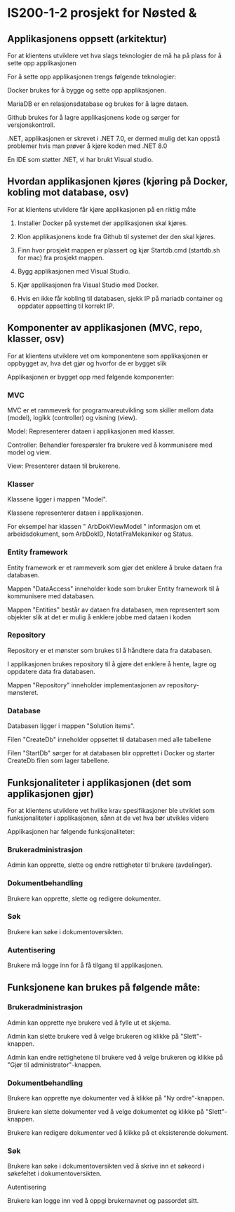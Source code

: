 # IS200-1-2 prosjekt for Nøsted &

## Applikasjonens oppsett (arkitektur) 

For at klientens utviklere vet hva slags teknologier de må ha på plass for å sette opp 
applikasjonen 

For å sette opp applikasjonen trengs følgende teknologier:  

Docker brukes for å bygge og sette opp applikasjonen. 

MariaDB er en relasjonsdatabase og brukes for å lagre dataen. 

Github brukes for å lagre applikasjonens kode og sørger for versjonskontroll.  

 .NET, applikasjonen er skrevet i .NET 7.0, er dermed mulig det kan oppstå problemer hvis man prøver å kjøre koden med .NET 8.0 

En IDE som støtter .NET, vi har brukt Visual studio.  

 

## Hvordan applikasjonen kjøres (kjøring på Docker, kobling mot database, osv) 

For at klientens utviklere får kjøre applikasjonen på en riktig måte 


1. Installer Docker på systemet der applikasjonen skal kjøres.    

2. Klon applikasjonens kode fra Github til systemet der den skal kjøres. 

3. Finn hvor prosjekt mappen er plassert og kjør Startdb.cmd (startdb.sh for mac) fra prosjekt mappen. 

4. Bygg applikasjonen med Visual Studio. 

5. Kjør applikasjonen fra Visual Studio med Docker.

6. Hvis en ikke får kobling til databasen, sjekk IP på mariadb container og oppdater appsetting til korrekt IP. 

 

 

## Komponenter av applikasjonen (MVC, repo, klasser, osv) 

For at klientens utviklere vet om komponentene som applikasjonen er oppbygget av, hva det gjør og hvorfor de er bygget slik 

Applikasjonen er bygget opp med følgende komponenter: 

### MVC 

  MVC er et rammeverk for programvareutvikling som skiller mellom data (model), logikk (controller) og visning (view). 

  Model: Representerer dataen i applikasjonen med klasser. 

  Controller: Behandler forespørsler fra brukere ved å kommunisere med model og view. 

  View: Presenterer dataen til brukerene. 

 

### Klasser 

  Klassene ligger i mappen "Model". 

  Klassene representerer dataen i applikasjonen. 

  For eksempel har klassen " ArbDokViewModel " informasjon om et arbeidsdokument, som ArbDokID, NotatFraMekaniker og Status. 

 

### Entity framework 

  Entity framework er et rammeverk som gjør det enklere å bruke dataen fra databasen. 

  Mappen "DataAccess" inneholder kode som bruker Entity framework til å kommunisere med databasen. 

  Mappen "Entities" består av dataen fra databasen, men representert som objekter slik at det er mulig å enklere jobbe med dataen i koden 

 

 

### Repository 

  Repository er et mønster som brukes til å håndtere data fra databasen. 

  I applikasjonen brukes repository til å gjøre det enklere å hente, lagre og oppdatere data fra databasen. 

  Mappen "Repository" inneholder implementasjonen av repository-mønsteret. 

 

### Database 

  Databasen ligger i mappen "Solution items". 

  Filen "CreateDb" inneholder oppsettet til databasen med alle tabellene	 

  Filen "StartDb" sørger for at databasen blir opprettet i Docker og starter CreateDb filen som lager tabellene. 

 

 

## Funksjonaliteter i applikasjonen (det som applikasjonen gjør) 

For at klientens utviklere vet hvilke krav spesifikasjoner ble utviklet som funksjonaliteter i applikasjonen, sånn at de vet hva bør utvikles videre 

 

Applikasjonen har følgende funksjonaliteter: 

### Brukeradministrasjon 

  Admin kan opprette, slette og endre rettigheter til brukere (avdelinger). 

### Dokumentbehandling 

  Brukere kan opprette, slette og redigere dokumenter. 

### Søk 

  Brukere kan søke i dokumentoversikten. 

### Autentisering 

  Brukere må logge inn for å få tilgang til applikasjonen. 

 

## Funksjonene kan brukes på følgende måte: 

### Brukeradministrasjon 

  Admin kan opprette nye brukere ved å fylle ut et skjema. 

  Admin kan slette brukere ved å velge brukeren og klikke på "Slett"-knappen. 

  Admin kan endre rettighetene til brukere ved å velge brukeren og klikke på "Gjør til administrator"-knappen. 

### Dokumentbehandling 

  Brukere kan opprette nye dokumenter ved å klikke på "Ny ordre"-knappen. 

  Brukere kan slette dokumenter ved å velge dokumentet og klikke på "Slett"-knappen. 

  Brukere kan redigere dokumenter ved å klikke på et eksisterende dokument. 

### Søk 

  Brukere kan søke i dokumentoversikten ved å skrive inn et søkeord i søkefeltet i dokumentoversikten. 

  Autentisering 

  Brukere kan logge inn ved å oppgi brukernavnet og passordet sitt. 
